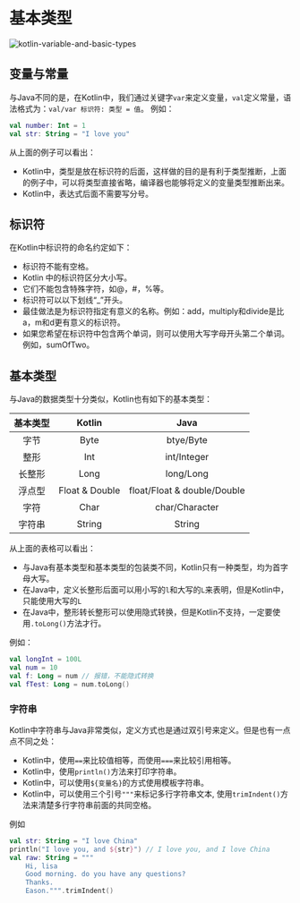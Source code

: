# 基本类型

![kotlin-variable-and-basic-types](https://tva1.sinaimg.cn/large/008i3skNgy1gzb2enteqmj30xc0hgjt5.jpg)

## 变量与常量

与Java不同的是，在Kotlin中，我们通过关键字`var`来定义变量，`val`定义常量，语法格式为：`val/var 标识符: 类型 = 值`。
例如：
```kotlin
val number: Int = 1
val str: String = "I love you"
```

从上面的例子可以看出：
* Kotlin中，类型是放在标识符的后面，这样做的目的是有利于类型推断，上面的例子中，可以将类型直接省略，编译器也能够将定义的变量类型推断出来。
* Kotlin中，表达式后面不需要写分号。

## 标识符

在Kotlin中标识符的命名约定如下：

* 标识符不能有空格。
* Kotlin 中的标识符区分大小写。
* 它们不能包含特殊字符，如@，#，%等。
* 标识符可以以下划线“_”开头。
* 最佳做法是为标识符指定有意义的名称。例如：add，multiply和divide是比a，m和d更有意义的标识符。
* 如果您希望在标识符中包含两个单词，则可以使用大写字母开头第二个单词。例如，sumOfTwo。

## 基本类型

与Java的数据类型十分类似，Kotlin也有如下的基本类型：

| **基本类型** | **Kotlin** | **Java** |
|:----------:|:----------:|:---------:|
| 字节 | Byte | btye/Byte           |
| 整形 | Int | int/Integer |
| 长整形 | Long | long/Long |
| 浮点型 | Float & Double | float/Float & double/Double |
| 字符 | Char | char/Character |
| 字符串 | String | String |

从上面的表格可以看出：
* 与Java有基本类型和基本类型的包装类不同，Kotlin只有一种类型，均为首字母大写。
* 在Java中，定义长整形后面可以用小写的`l`和大写的`L`来表明，但是Kotlin中，只能使用大写的`L`
* 在Java中，整形转长整形可以使用隐式转换，但是Kotlin不支持，一定要使用`.toLong()`方法才行。

例如：
```kotlin
val longInt = 100L
val num = 10
val f: Long = num // 报错，不能隐式转换
val fTest: Long = num.toLong()
```

### 字符串

Kotlin中字符串与Java非常类似，定义方式也是通过双引号来定义。但是也有一点点不同之处：
* Kotlin中，使用`==`来比较值相等，而使用`===`来比较引用相等。
* Kotlin中，使用`println()`方法来打印字符串。
* Kotlin中，可以使用`${变量名}`的方式使用模板字符串。
* Kotlin中，可以使用三个引号`"""`来标记多行字符串文本, 使用`trimIndent()`方法来清楚多行字符串前面的共同空格。

例如
```kotlin
val str: String = "I love China"
println("I love you, and ${str}") // I love you, and I love China
val raw: String = """
    Hi, lisa
    Good morning. do you have any questions?
    Thanks.
    Eason.""".trimIndent()
```

